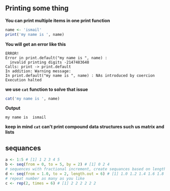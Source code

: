 ## Printing some thing
**You can print multiple items in one print function**
```r
name <- 'ismail'
print('my name is ', name)
```
**You will get an error like this**
```
ERROR!
Error in print.default("my name is ", name) : 
  invalid printing digits -2147483648
Calls: print -> print.default
In addition: Warning message:
In print.default("my name is ", name) : NAs introduced by coercion
Execution halted
```
**we use ```cat``` function to solve that issue**
```r
cat('my name is ', name)
```
**Output**
```
my name is  ismail
```
**keep in mind ```cat``` can't print compound data structures such us matrix and lists**
## sequances
```r
a <- 1:5 # [1] 1 2 3 4 5
b <- seq(from = 0, to = 5, by = 2) # [1] 0 2 4
# sequences with fractional increment, create sequances based on length.output value !
d <- seq(from = 1.0, to = 2, length.out = 6) # [1] 1.0 1.2 1.4 1.6 1.8 2.0
# repeat number as many as you like
c <- rep(2, times = 6) # [1] 2 2 2 2 2 2
```
